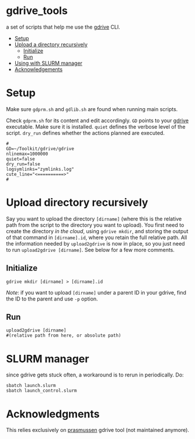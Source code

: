 # gdrive_tools
a set of scripts that help me use the [gdrive](https://github.com/prasmussen/gdrive) CLI.

* [Setup](#setup)
* [Upload a directory recursively](#upload)
  * [Initialize](#upload_init)
  * [Run](#upload_run)
* [Using with SLURM manager](#slurm)
* [Acknowledgements](#acknowledgements)

# Setup <a id='setup'></a>
Make sure `gdprm.sh` and `gdlib.sh` are found when running main scripts.

Check `gdprm.sh` for its content and edit accordingly. `GD` points to your [gdrive](https://github.com/prasmussen/gdrive) executable. Make sure it is installed. `quiet` defines the verbose level of the script. `dry_run` defines whether the actions planned are executed. 
```#!/bin/bash
# 
GD=~/Toolkit/gdrive/gdrive
nlinemax=1000000
quiet=false
dry_run=false
logsymlinks="zymlinks.log"
cute_line="<==========>"
#
```

# Upload directory recursively <a id='upload'></a>

Say you want to upload the directory `[dirname]` (where this is the relative path from the script to the directory you want to upload). You first need to create the directory *in the cloud*, using `gdrive mkdir`, and storing the output of that command in `[dirname].id`, where you retain the full relative path. All the information needed by `upload2gdrive` is now in place, so you just need to run `upload2gdrive [dirname]`. See below for a few more comments.

## Initialize <a id='upload_init'></a>
```
gdrive mkdir [dirname] > [dirname].id
```
*Note*: if you want to upload `[dirname]` under a parent ID in your gdrive, find the ID to the parent and use `-p` option. 

## Run <a id='upload_run'></a>
```
upload2gdrive [dirname] 
#(relative path from here, or absolute path)
```

# SLURM manager <a id='slurm'></a>
since gdrive gets stuck often, a workaround is to rerun in periodically. Do:
```
sbatch launch.slurm
sbatch launch_control.slurm
```

# Acknowledgments <a id='acknowledgements'></a>

This relies exclusively on [prasmussen](https://github.com/prasmussen/gdrive) gdrive tool (not maintained anymore).
